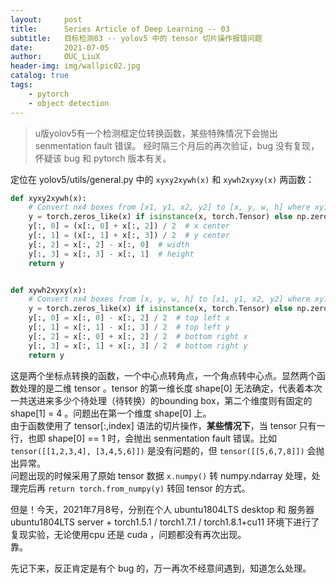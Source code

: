 ```yaml
---
layout:     post
title:      Series Article of Deep Learning -- 03
subtitle:   目标检测03 -- yolov5 中的 tensor 切片操作报错问题     
date:       2021-07-05
author:     OUC_LiuX
header-img: img/wallpic02.jpg
catalog: true
tags:
    - pytorch
    - object detection
---
```


<head>
    <script src="https://cdn.mathjax.org/mathjax/latest/MathJax.js?config=TeX-AMS-MML_HTMLorMML" type="text/javascript"></script>
    <script type="text/x-mathjax-config">
        MathJax.Hub.Config({
            tex2jax: {
            skipTags: ['script', 'noscript', 'style', 'textarea', 'pre'],
            inlineMath: [['$','$']]
            }
        });
    </script>
</head>   

> u版yolov5有一个检测框定位转换函数，某些特殊情况下会抛出 senmentation fault 错误。
> 经时隔三个月后的再次验证，bug 没有复现，怀疑该 bug 和 pytorch 版本有关。   

定位在 yolov5/utils/general.py 中的 `xyxy2xywh(x)` 和 `xywh2xyxy(x)` 两函数：    
```python     
def xyxy2xywh(x):
    # Convert nx4 boxes from [x1, y1, x2, y2] to [x, y, w, h] where xy1=top-left, xy2=bottom-right
    y = torch.zeros_like(x) if isinstance(x, torch.Tensor) else np.zeros_like(x)
    y[:, 0] = (x[:, 0] + x[:, 2]) / 2  # x center
    y[:, 1] = (x[:, 1] + x[:, 3]) / 2  # y center
    y[:, 2] = x[:, 2] - x[:, 0]  # width
    y[:, 3] = x[:, 3] - x[:, 1]  # height
    return y


def xywh2xyxy(x):
    # Convert nx4 boxes from [x, y, w, h] to [x1, y1, x2, y2] where xy1=top-left, xy2=bottom-right
    y = torch.zeros_like(x) if isinstance(x, torch.Tensor) else np.zeros_like(x)
    y[:, 0] = x[:, 0] - x[:, 2] / 2  # top left x
    y[:, 1] = x[:, 1] - x[:, 3] / 2  # top left y
    y[:, 2] = x[:, 0] + x[:, 2] / 2  # bottom right x
    y[:, 3] = x[:, 1] + x[:, 3] / 2  # bottom right y
    return y
```      

这是两个坐标点转换的函数，一个中心点转角点，一个角点转中心点。显然两个函数处理的是二维 tensor 。tensor 的第一维长度 shape[0] 无法确定，代表着本次一共送进来多少个待处理（待转换）的bounding box，第二个维度则有固定的 shape[1] = 4 。问题出在第一个维度 shape[0] 上。      
由于函数使用了 tensor[:,index] 语法的切片操作，**某些情况下**，当 tensor 只有一行，也即 shape[0] == 1 时，会抛出 senmentation fault 错误。比如 `tensor([[1,2,3,4], [3,4,5,6]])` 是没有问题的，但 `tensor([[5,6,7,8]])` 会抛出异常。    
问题出现的时候采用了原始 tensor 数据 `x.numpy()` 转 numpy.ndarray 处理，处理完后再 `return torch.from_numpy(y)` 转回 tensor 的方式。    


但是！今天，2021年7月8号，分别在个人 ubuntu1804LTS desktop 和 服务器 ubuntu1804LTS server + torch1.5.1 / torch1.7.1 / torch1.8.1+cu11 环境下进行了复现实验，无论使用cpu 还是 cuda ，问题都没有再次出现。     
靠。     

先记下来，反正肯定是有个 bug 的，万一再次不经意间遇到，知道怎么处理。    
